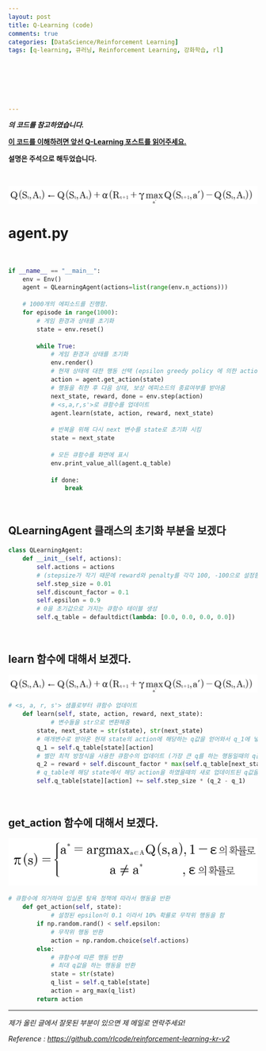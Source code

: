 ```yaml
---
layout: post
title: Q-Learning (code)
comments: true
categories: [DataScience/Reinforcement Learning]
tags: [q-learning, 큐러닝, Reinforcement Learning, 강화학습, rl]






---
```


 ***[](https://github.com/rlcode/reinforcement-learning-kr-v2) 의 코드를 참고하였습니다.***

**[이 코드를 이해하려면 앞선 Q-Learning 포스트를 읽어주세요.](https://alvinlee9.github.io/datascience/reinforcement%20learning/2021/10/18/rlpost10.html)**

**설명은 주석으로 해두었습니다.**

<br/>

![2021-10-18-rlpost10-02.png](https://github.com/aLVINlEE9/aLVINlEE9.github.io/blob/master/assets/img/DS-Reinforcement%20Learning/2021-10-18-rlpost10-02.png?raw=true)

# **agent.py** 

<br/>

```python
if __name__ == "__main__":
    env = Env()
    agent = QLearningAgent(actions=list(range(env.n_actions)))

    # 1000개의 에피소드를 진행함.
    for episode in range(1000):
      	# 게임 환경과 상태를 초기화
        state = env.reset()

        while True:
            # 게임 환경과 상태를 초기화
            env.render()
            # 현재 상태에 대한 행동 선택 (epsilon greedy policy 에 의한 action 선택임)
            action = agent.get_action(state)
            # 행동을 취한 후 다음 상태, 보상 에피소드의 종료여부를 받아옴
            next_state, reward, done = env.step(action)
            # <s,a,r,s'>로 큐함수를 업데이트
            agent.learn(state, action, reward, next_state)
						
            # 반복을 위해 다시 next 변수를 state로 초기화 시킴
            state = next_state
            
            # 모든 큐함수를 화면에 표시
            env.print_value_all(agent.q_table)

            if done:
                break
```

<br/>

## QLearningAgent 클래스의 초기화 부분을 보겠다

```python
class QLearningAgent:
    def __init__(self, actions):
        self.actions = actions
        # (stepsize가 작기 때문에 reward와 penalty를 각각 100, -100으로 설정함)
        self.step_size = 0.01
        self.discount_factor = 0.1
        self.epsilon = 0.9
        # 0을 초기값으로 가지는 큐함수 테이블 생성
        self.q_table = defaultdict(lambda: [0.0, 0.0, 0.0, 0.0])
```

<br/>

## learn 함수에 대해서 보겠다.

![2021-10-18-rlpost10-02.png](https://github.com/aLVINlEE9/aLVINlEE9.github.io/blob/master/assets/img/DS-Reinforcement%20Learning/2021-10-18-rlpost10-02.png?raw=true)

```python
# <s, a, r, s'> 샘플로부터 큐함수 업데이트
    def learn(self, state, action, reward, next_state):
    		# 변수들을 str으로 변환해줌
        state, next_state = str(state), str(next_state)
        # 매개변수로 받아온 현재 state의 action에 해당하는 q값을 얻어와서 q_1에 넣음
        q_1 = self.q_table[state][action]
        # 벨만 최적 방정식을 사용한 큐함수의 업데이트 (가장 큰 q를 하는 행동일때의 q값을 사용)
        q_2 = reward + self.discount_factor * max(self.q_table[next_state])
        # q_table에 해당 state에서 해당 action을 하였을때의 새로 업데이트된 q값을 넣는다. 
        self.q_table[state][action] += self.step_size * (q_2 - q_1)
```

<br/>

## get_action 함수에 대해서 보겠다.

![2021-10-18-rlpost9-03.png](https://github.com/aLVINlEE9/aLVINlEE9.github.io/blob/master/assets/img/DS-Reinforcement%20Learning/2021-10-18-rlpost9-03.png?raw=true)

```python
# 큐함수에 의거하여 입실론 탐욕 정책에 따라서 행동을 반환
    def get_action(self, state):
		    # 설정된 epsilon이 0.1 이라서 10% 확률로 무작위 행동을 함
        if np.random.rand() < self.epsilon:
            # 무작위 행동 반환
            action = np.random.choice(self.actions)
        else:
            # 큐함수에 따른 행동 반환
            # 최대 q값을 하는 행동을 반환
            state = str(state)
            q_list = self.q_table[state]
            action = arg_max(q_list)
        return action
```



------

*제가 올린 글에서 잘못된 부분이 있으면 제 메일로 연락주세요!*

*Reference : https://github.com/rlcode/reinforcement-learning-kr-v2*